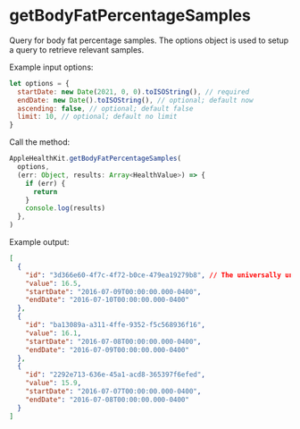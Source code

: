 # getBodyFatPercentageSamples

Query for body fat percentage samples. The options object is used to setup a query to retrieve relevant samples.

Example input options:

```javascript
let options = {
  startDate: new Date(2021, 0, 0).toISOString(), // required
  endDate: new Date().toISOString(), // optional; default now
  ascending: false, // optional; default false
  limit: 10, // optional; default no limit
}
```

Call the method:

```javascript
AppleHealthKit.getBodyFatPercentageSamples(
  options,
  (err: Object, results: Array<HealthValue>) => {
    if (err) {
      return
    }
    console.log(results)
  },
)
```

Example output:

```json
[
  {
    "id": "3d366e60-4f7c-4f72-b0ce-479ea19279b8", // The universally unique identifier (UUID) for this HealthKit object.
    "value": 16.5,
    "startDate": "2016-07-09T00:00:00.000-0400",
    "endDate": "2016-07-10T00:00:00.000-0400"
  },
  {
    "id": "ba13089a-a311-4ffe-9352-f5c568936f16",
    "value": 16.1,
    "startDate": "2016-07-08T00:00:00.000-0400",
    "endDate": "2016-07-09T00:00:00.000-0400"
  },
  {
    "id": "2292e713-636e-45a1-acd8-365397f6efed",
    "value": 15.9,
    "startDate": "2016-07-07T00:00:00.000-0400",
    "endDate": "2016-07-08T00:00:00.000-0400"
  }
]
```
